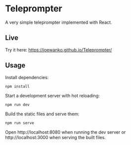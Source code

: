 # Teleprompter

A very simple teleprompter implemented with React.

## Live

Try it here: https://joewanko.github.io/Teleprompter/

## Usage

Install dependencies:

```
npm install
```

Start a development server with hot reloading:

```
npm run dev
```

Build the static files and serve them:

```
npm run serve
```

Open http://localhost:8080 when running the dev server or http://localhost:3000 when serving the built files.
